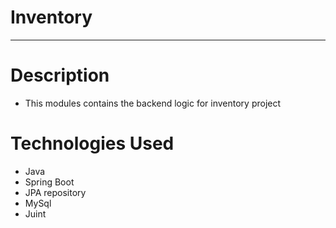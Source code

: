 # Inventory
------------------------------------

# Description
* This modules contains the backend logic for inventory project

# Technologies Used

* Java
* Spring Boot
* JPA repository
* MySql
* Juint
